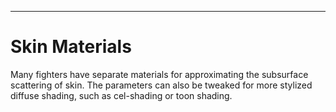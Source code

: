 ---
# Skin Materials
Many fighters have separate materials for approximating the subsurface scattering of skin.
The parameters can also be tweaked for more stylized diffuse shading, such as cel-shading or toon shading.

<style>
    label {
        margin-right: 20px;
        margin-top: 0;
        vertical-align: middle;
    }

    input {
        margin-top: 0;
        vertical-align: middle;
    }

    button {
        margin-top: 0;
        vertical-align: middle;
    }

    #imgCanvas {
        width: 100%;
        height: 100%;
        display: block;
    }

    img {
        max-width: 100%;
        max-height: 100%;
    }
</style>

<canvas id="imgCanvas"></canvas>
Edit the values below to see the effect on diffuse shading in real time.

<form id="form">
    <label for="metalness">
        Metalness
        <input type="text" value="1.0" name="metalness" id="metalnessText">
        <input type="range" value="1.0" min="0.0" max="1.0" step="0.001" name="metalness" id="metalness">
    </label>
    <br>
    <label for="albedo">
        Albedo
        <input type="color" name="albedo" id="albedo" value="#E6DEC7">
    </label>
    <br>
    <label for="customVector11">
        CustomVector11.rgb
        <input type="color" name="customVector11" id="customVector11" value="#401200">
    </label>
    <br>
    <label for="customVector30x">
        CustomVector30.x
        <input type="text" value="0.5" name="customVector30x" id="customVector30xText">
        <input type="range" value="0.5" min="0.0" max="1.0" step="0.001" name="customVector30x" id="customVector30x">
    </label>
    <br>
    <label for="customVector30y">
        CustomVector30.y
        <input type="text" value="1.5" name="customVector30y" id="customVector30yText">
        <input type="range" value="1.5" min="0.0" max="30.0" step="0.01" name="customVector30y" id="customVector30y">
    </label>
</form>

# Details
The RGB values for CustomVector11 control the subsurface color. This is typically a dark red color to approximate skin.
Bright colors will likely cause unwanted bloom.
The albedo color is calculated using the col map color as well as CustomVector11's color.

```glsl
// Blend the col map color with the subsurface color.
// Note that CustomVector11 makes the albedo brighter.
float sssBlend = CustomVector30.x * metalness;
vec3 albedoFinal = mix(col.rgb, CustomVector11.rgb, sssBlend);
albedoFinal += CustomVector11.rgb * sssBlend;
```

The first two values for CustomVector30 are parameters to control the blending intensity.
The first param or CustomVector30.x controls the intensity of the effect with values between 0.0 and 1.0.

The second param or CustomVector30.y is multiplied by the diffuse shading to control the smoothness of the shading.
Using a very high value for the second value of CustomVector30 creates a cel-shaded look. A very similar technique is
used for Breath of the Wild's shaders, for example.

The third and fourth parameters are unused, despite having values set for some models.

The metalness map, contained in the PRM red channel, is used to mask the overall effect. A metalness map set to all
white has full effect. Painting areas of the metalness map black
will mask out the changes to diffuse shading and albedo color.

<script type="module">
    import { SssDemo } from "./js/skin_materials.js";
    const imgCanvas = document.getElementById("imgCanvas");

    const albedo = document.getElementById("albedo");
    const customVector11 = document.getElementById("customVector11");
    const metalness = document.getElementById("metalness");
    const customVector30x = document.getElementById("customVector30x");
    const customVector30y = document.getElementById("customVector30y");

    const getRangeValue = function (range) { return parseFloat(range.value); };

    const demo = new SssDemo(window, imgCanvas,
        albedo.value,
        customVector11.value,
        getRangeValue(customVector30x),
        getRangeValue(customVector30y),
        getRangeValue(metalness));

    albedo.addEventListener("input", function () {
        demo.updateAlbedo(albedo.value);
    });

    customVector11.addEventListener("input", function () {
        demo.updateCustomVector11(customVector11.value);
    });

    const metalnessText = document.getElementById("metalnessText");
    metalnessText.addEventListener("input", function () {
        metalness.value = metalnessText.value;
        demo.updateMetalness(parseFloat(metalnessText.value));
    });
    metalness.addEventListener("input", function () {
        demo.updateMetalness(getRangeValue(metalness));
        metalnessText.value = metalness.value;
    });

    const customVector30xText = document.getElementById("customVector30xText");
    customVector30x.addEventListener("input", function () {
        customVector30xText.value = customVector30x.value;
        demo.updateCustomVector30x(getRangeValue(customVector30x));
    });
    customVector30xText.addEventListener("input", function () {
        customVector30x.value = customVector30xText.value;
        demo.updateCustomVector30x(parseFloat(customVector30xText.value));
    });

    const customVector30yText = document.getElementById("customVector30yText");
    customVector30y.addEventListener("input", function () {
        customVector30yText.value = customVector30y.value;
        demo.updateCustomVector30y(getRangeValue(customVector30y, 30));
    });
    customVector30yText.addEventListener("input", function () {
        customVector30y.value = customVector30yText.value;
        demo.updateCustomVector30y(parseFloat(customVector30yText.value));
    });
</script>